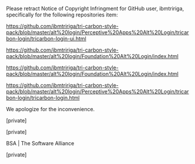 Please retract Notice of Copyright Infringment  for GitHub user, ibmtririga, specifically for the following repositories item:


https://github.com/ibmtririga/tri-carbon-style-pack/blob/master/alt%20login/Perceptive%20Apps%20Alt%20Login/tricarbon-login/tricarbon-login-ui.html

https://github.com/ibmtririga/tri-carbon-style-pack/blob/master/alt%20login/Foundation%20Alt%20Login/index.html

https://github.com/ibmtririga/tri-carbon-style-pack/blob/master/alt%20login/Foundation%20Alt%20Login/index.html

https://github.com/ibmtririga/tri-carbon-style-pack/blob/master/alt%20login/Perceptive%20Apps%20Alt%20Login/tricarbon-login/tricarbon-login.html

 

We apologize for the inconvenience.

[private]

[private]

BSA | The Software Alliance

[private]
